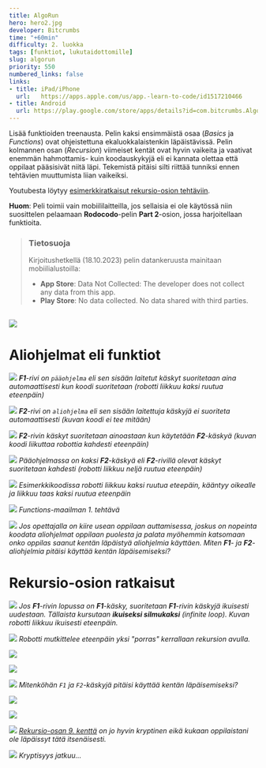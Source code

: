 ```yaml
---
title: AlgoRun
hero: hero2.jpg
developer: Bitcrumbs
time: "+60min"
difficulty: 2. luokka
tags: [funktiot, lukutaidottomille]
slug: algorun
priority: 550
numbered_links: false
links:
- title: iPad/iPhone
  url:   https://apps.apple.com/us/app.-learn-to-code/id1517210466
- title: Android
  url: https://play.google.com/store/apps/details?id=com.bitcrumbs.AlgoRunFree&hl=en&gl=US
---
```



Lisää funktioiden treenausta. Pelin kaksi ensimmäistä osaa (*Basics* ja *Functions*) ovat ohjeistettuna ekaluokkalaistenkin läpäistävissä.  Pelin kolmannen osan (*Recursion*) viimeiset kentät ovat hyvin vaikeita ja vaativat enemmän hahmottamis- kuin koodauskykyjä eli ei kannata olettaa että oppilaat pääsisivät niitä läpi. Tekemistä pitäisi silti riittää tunniksi ennen tehtävien muuttumista liian vaikeiksi.

Youtubesta löytyy [esimerkkiratkaisut rekursio-osion tehtäviin](https://www.youtube.com/watch?v=So8DZuzY2JA&ab_channel=asclimcatch).

**Huom**: Peli toimii vain mobiililaitteilla, jos sellaisia ei ole käytössä niin suosittelen pelaamaan **Rodocodo**-pelin **Part 2**-osion, jossa harjoitellaan funktioita.

> ### Tietosuoja
> Kirjoitushetkellä (18.10.2023) pelin datankeruusta mainitaan mobiilialustoilla:
> - **App Store**: Data Not Collected: The developer does not collect any data from this app.
> - **Play Store**: No data collected. No data shared with third parties.

<!--
NOTES: Rekursio-osiossa on mahdotonta selittää käytännön esimerkeillä rekursin ja infinite loopin eroa, sillä pelissä ei ole lopetusehtoja rekursiolle.
-->

<!-- ![](./aliohjelma_4.jpg) -->
![](./kaskysarjat.jpg)
---

# Aliohjelmat eli funktiot

![](./paaohjelma.jpg)
***F1**-rivi on `pääohjelma` eli sen sisään laitetut käskyt suoritetaan aina automaattisesti kun koodi suoritetaan (robotti liikkuu kaksi ruutua eteenpäin)*

![](./aliohjelma.jpg)
***F2**-rivi on `aliohjelma` eli sen sisään laitettuja käskyjä ei suoriteta automaattisesti (kuvan koodi ei tee mitään)*

![](./aliohjelmakutsu.jpg)
***F2**-rivin käskyt suoritetaan ainoastaan kun käytetään **F2**-käskyä (kuvan koodi liikuttaa robottia kahdesti eteenpäin)*

![](./aliohjelmakutsu-2.jpg)
*Pääohjelmassa on kaksi **F2**-käskyä eli **F2**-rivillä olevat käskyt suoritetaan kahdesti (robotti liikkuu neljä ruutua eteenpäin)*

![](./aliohjelmakutsu-3.jpg)
*Esimerkkikoodissa robotti liikkuu kaksi ruutua eteepäin, kääntyy oikealle ja liikkuu taas kaksi ruutua eteenpäin*

![](./functions-1.jpg)
*Functions-maailman 1. tehtävä*

<!-- ![](./functions-3.jpg) -->
![](./functions-3-uncomplete.jpg)
*Jos opettajalla on kiire usean oppilaan auttamisessa, joskus on nopeinta koodata aliohjelmat oppilaan puolesta ja palata myöhemmin katsomaan onko oppilas saanut kentän läpäistyä aliohjelmia käyttäen. Miten **F1**- ja **F2**-aliohjelmia pitäisi käyttää kentän läpäisemiseksi?*

# Rekursio-osion ratkaisut

![](./recursion-1.jpg)
*Jos **F1**-rivin lopussa on **F1**-käsky, suoritetaan **F1**-rivin käskyjä ikuisesti uudestaan. Tällaista kursutaan **ikuiseksi silmukaksi** *(infinite loop)*. Kuvan robotti liikkuu ikuisesti eteenpäin.*

![](./recursion-2.jpg)
*Robotti mutkittelee eteenpäin yksi "porras" kerrallaan rekursion avulla.*

![](./recursion-3.jpg)

![](./recursion-4.jpg)
<!--![](./recursion-5.jpg)-->
![](./recursion-5-uncomplete.jpg)
*Mitenköhän `F1` ja `F2`-käskyjä pitäisi käyttää kentän läpäisemiseksi?*

![](./recursion-6.jpg)

![](./recursion-7.jpg)

![](./recursion-8.jpg)
*<u>Rekursio-osan 9. kenttä</u> on jo hyvin kryptinen eikä kukaan oppilaistani ole läpäissyt tätä itsenäisesti.*

![](./recursion-9.jpg)
*Kryptisyys jatkuu...*
